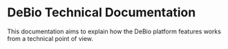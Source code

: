 # DeBio Technical Documentation

This documentation aims to explain how the DeBio platform features works from a technical point of view.
